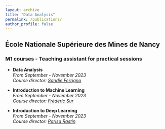 ```yaml
---
layout: archive
title: "Data Analysis"
permalink: /publications/
author_profile: false
---
```


## École Nationale Supérieure des Mines de Nancy

### M1 courses - Teaching assistant for practical sessions

- **Data Analysis**  
_From September - November 2023_  
_Course director: [Sandie Ferrigno](https://iecl.univ-lorraine.fr/membre-iecl/ferrigno-sandie-2/)_

- **Introduction to Machine Learning**   
_From September - November 2023_  
_Course director: [Frédéric Sur](https://members.loria.fr/FSur/index.html)_

- **Introduction to Deep Learning**   
_From September - November 2023_  
_Course director: [Parisa Rastin](https://sites.google.com/site/parisarastinresearch/home)_

